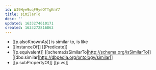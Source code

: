 ```yaml
---
id: WI9Hye9uqF9yeOTTgKnY7
title: similarTo
desc: ''
updated: 1633274610171
created: 1633272816863
---
```


- [[p.alsoKnownAs]] is similar to, is like
- [[instanceOf]] [[Predicate]]
- [[p.equivalent]] [[schema:isSimilarTo|http://schema.org/isSimilarTo]] [[dbo:similar|http://dbpedia.org/ontology/similar]]
- [[p.subPropertyOf]] [[p.vs]]
